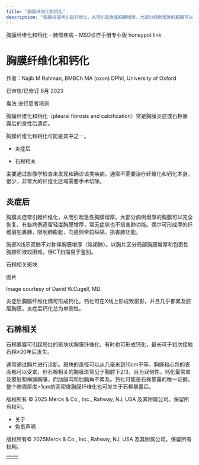 ```yaml
---
title: "胸膜纤维化和钙化"
description: "胸膜炎症常引起纤维化，从而引起急性胸膜增厚。大部分病例增厚的胸膜可以完全恢复。有些病例遗留轻度胸膜增厚，常无症状也不损害肺功能。偶尔可形成厚的纤维层包裹肺，限制肺膨胀，向患侧牵拉纵隔，损害肺功能。"
---
```


﻿胸膜纤维化和钙化 \- 肺部疾病 \- MSD诊疗手册专业版 honeypot link

# 胸膜纤维化和钙化

作者：Najib M Rahman, BMBCh MA (oxon) DPhil, University of Oxford

已审核/已修订 8月 2023

看法 进行患者培训

胸膜纤维化和钙化（pleural fibrosis and calcification）常是胸膜炎症或石棉暴露后的良性后遗症。

胸膜纤维化和钙化可能是其中之一。

- 炎症后

- 石棉相关


主要通过影像学检查来发现和确诊该类疾病。通常不需要治疗纤维化和钙化本身。很少，非常大的纤维化区域需要手术切除。

## 炎症后

胸膜炎症常引起纤维化，从而引起急性胸膜增厚。大部分病例增厚的胸膜可以完全恢复。有些病例遗留轻度胸膜增厚，常无症状也不损害肺功能。偶尔可形成厚的纤维层包裹肺，限制肺膨胀，向患侧牵拉纵隔，损害肺功能。

胸部X线示双肺不对称伴胸膜增厚（陷闭肺）。以胸片区分局部胸膜增厚和包裹性胸腔积液较困难，但CT扫描易于鉴别。

石棉相关斑块



图片

Image courtesy of David W.Cugell, MD.

炎症后胸膜纤维化偶可形成钙化。钙化可在X线上形成致密影，并且几乎都累及脏层胸膜。炎症后钙化总为单侧性。

## 石棉相关

石棉暴露可引起局灶的斑块状胸膜纤维化，有时也可形成钙化，最长可于初次接触石棉≥20年后发生。

通常通过胸片进行诊断。斑块的直径可以从几毫米到10cm不等。胸膜和心包的表面都可以受累，但石棉相关的胸膜斑常见于胸腔下2/3，且为双侧性。钙化最常累及壁层和横膈胸膜，而肋膈沟和肋膈角不累及。钙化可能是石棉暴露的唯一证据。整个肺周厚度>1cm的高密度胸膜纤维化也可发生于石棉暴露后。



版权所有 © 2025
Merck & Co., Inc., Rahway, NJ, USA 及其附属公司。保留所有权利。

- 关于
- 免责声明

版权所有© 2025Merck & Co., Inc., Rahway, NJ, USA 及其附属公司。保留所有权利。

|     |     |
| --- | --- |
|  |  |